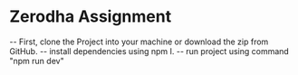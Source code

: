 # Zerodha Assignment

-- First, clone the Project into your machine or download the zip from GitHub.
-- install dependencies using npm I.
-- run project using command "npm run dev"

